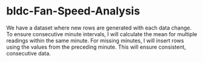 # bldc-Fan-Speed-Analysis
We have a dataset where new rows are generated with each data change. To ensure consecutive minute intervals, I will calculate the mean for multiple readings within the same minute. For missing minutes, I will insert rows using the values from the preceding minute. This will ensure consistent, consecutive data.
